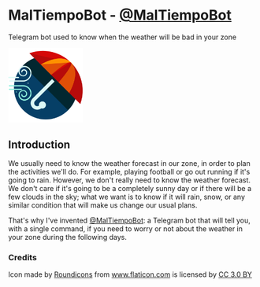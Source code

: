 # MalTiempoBot - [@MalTiempoBot](https://t.me/maltiempobot)
Telegram bot used to know when the weather will be bad in your zone

<img src="./img/icon.png" width="30%">

## Introduction
We usually need to know the weather forecast in our zone, in order to plan the activities we'll do. For example, playing football or go out running if it's going to rain. However, we don't really need to know the weather forecast. We don't care if it's going to be a completely sunny day or if there will be a few clouds in the sky; what we want is to know if it will rain, snow, or any similar condition that will make us change our usual plans. 

That's why I've invented [@MalTiempoBot](https://t.me/maltiempobot): a Telegram bot that will tell you, with a single command, if you need to worry or not about the weather in your zone during the following days. 

### Credits
<div>Icon made by <a href="http://www.flaticon.com/authors/roundicons" title="Roundicons">Roundicons</a> from <a href="http://www.flaticon.com" title="Flaticon">www.flaticon.com</a> is licensed by <a href="http://creativecommons.org/licenses/by/3.0/" title="Creative Commons BY 3.0" target="_blank">CC 3.0 BY</a></div>


